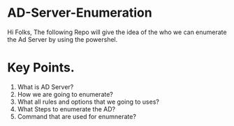 # AD-Server-Enumeration
Hi Folks, The following Repo will give the idea of the who we can enumerate the Ad Server by using the powershel.

# Key Points.
1. What is AD Server?
2. How we are going to enumerate?
3. What all rules and options that we going to uses?
4. What Steps to enumerate the AD?
5. Command that are used for enumnerate?
